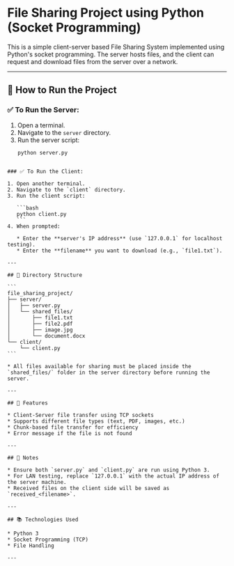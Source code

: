 
# File Sharing Project using Python (Socket Programming)

This is a simple client-server based File Sharing System implemented using Python's socket programming. The server hosts files, and the client can request and download files from the server over a network.

---

## 🚀 How to Run the Project

### ✅ To Run the Server:
1. Open a terminal.
2. Navigate to the `server` directory.
3. Run the server script:
   ```bash
   python server.py
````

### ✅ To Run the Client:

1. Open another terminal.
2. Navigate to the `client` directory.
3. Run the client script:

   ```bash
   python client.py
   ```
4. When prompted:

   * Enter the **server's IP address** (use `127.0.0.1` for localhost testing).
   * Enter the **filename** you want to download (e.g., `file1.txt`).

---

## 📁 Directory Structure

```
file_sharing_project/
├── server/
│   ├── server.py
│   └── shared_files/
│       ├── file1.txt
│       ├── file2.pdf
│       ├── image.jpg
│       └── document.docx
└── client/
    └── client.py
```

* All files available for sharing must be placed inside the `shared_files/` folder in the server directory before running the server.

---

## 🧠 Features

* Client-Server file transfer using TCP sockets
* Supports different file types (text, PDF, images, etc.)
* Chunk-based file transfer for efficiency
* Error message if the file is not found

---

## 📌 Notes

* Ensure both `server.py` and `client.py` are run using Python 3.
* For LAN testing, replace `127.0.0.1` with the actual IP address of the server machine.
* Received files on the client side will be saved as `received_<filename>`.

---

## 📚 Technologies Used

* Python 3
* Socket Programming (TCP)
* File Handling

---

